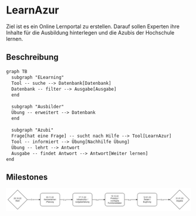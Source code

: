 # LearnAzur
Ziel ist es ein Online Lernportal zu erstellen. Darauf sollen Experten ihre Inhalte für die Ausbildung hinterlegen und die Azubis der Hochschule lernen.

## Beschreibung
```mermaid
graph TB
  subgraph "ELearning"
  Tool -- suche --> Datenbank[Datenbank]
  Datenbank -- filter --> Ausgabe[Ausgabe]
  end

  subgraph "Ausbilder"
  Übung -- erweitert --> Datenbank
  end

  subgraph "Azubi"
  Frage[hat eine Frage] -- sucht nach Hilfe --> Tool[LearnAzur]
  Tool -- informiert --> Übung[Nachhilfe Übung]
  Übung -- lehrt --> Antwort
  Ausgabe -- findet Antwort --> Antwort[Weiter lernen]
end
```

## Milestones
![Milestones](/Planung/Jira/milestones.jpg "Milestones")
